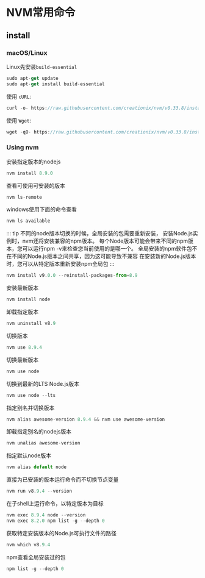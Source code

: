 # NVM常用命令

## install

### macOS/Linux

Linux先安装`build-essential`

```js
sudo apt-get update
sudo apt-get install build-essential
```

使用 `cURL`:

```js
curl -o- https://raw.githubusercontent.com/creationix/nvm/v0.33.8/install.sh | bash
```

使用 `Wget`:

```js
wget -qO- https://raw.githubusercontent.com/creationix/nvm/v0.33.8/install.sh | bash
```

### Using nvm

安装指定版本的nodejs

```js
nvm install 8.9.0
```

查看可使用可安装的版本

```js
nvm ls-remote
```

windows使用下面的命令查看

```js
nvm ls available
```

::: tip
不同的node版本切换的时候，全局安装的包需要重新安装，
安装Node.js实例时，nvm还将安装兼容的npm版本。
每个Node版本可能会带来不同的npm版本，您可以运行npm -v来检查您当前使用的是哪一个。
全局安装的npm软件包不在不同的Node.js版本之间共享，因为这可能导致不兼容
在安装新的Node.js版本时，您可以从特定版本重新安装npm全局包
:::

```js
nvm install v9.0.0 --reinstall-packages-from=8.9
```

安装最新版本

```js
nvm install node
```

卸载指定版本

```js
nvm uninstall v8.9
```

切换版本

```js
nvm use 8.9.4
```

切换最新版本

```js
nvm use node
```

切换到最新的LTS Node.js版本

```js
nvm use node --lts
```

指定别名并切换版本

```js
nvm alias awesome-version 8.9.4 && nvm use awesome-version
```

卸载指定别名的nodejs版本

```js
nvm unalias awesome-version
```

指定默认node版本

```js
nvm alias default node
```

直接为已安装的版本运行命令而不切换节点变量

```js
nvm run v8.9.4 --version
```

在子shell上运行命令，以特定版本为目标

```js
nvm exec 8.9.4 node --version
nvm exec 8.2.0 npm list -g --depth 0
```

获取特定安装版本的Node.js可执行文件的路径

```js
nvm which v8.9.4
```

npm查看全局安装过的包

```js
npm list -g --depth 0
```